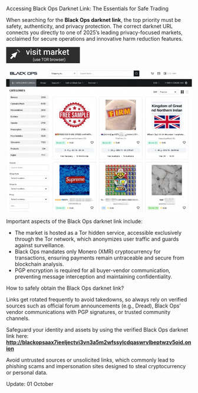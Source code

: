 Accessing Black Ops Darknet Link: The Essentials for Safe Trading

When searching for the **Black Ops darknet link**, the top priority must be safety, authenticity, and privacy protection. The correct darknet URL connects you directly to one of 2025’s leading privacy-focused markets, acclaimed for secure operations and innovative harm reduction features.
 
[<img src="/frames/sharp.webp" width="200">](http://blackopsaax7ieeljectvi3vn3a5m2wfssylcdqaswrvlbeptwzv5oid.onion)

<a href="http://blackopsaax7ieeljectvi3vn3a5m2wfssylcdqaswrvlbeptwzv5oid.onion"><img src="/frames/executable.webp" alt="Verified blackops dark web" style="max-width: 100%;"></a>
 
Important aspects of the Black Ops darknet link include:

- The market is hosted as a Tor hidden service, accessible exclusively through the Tor network, which anonymizes user traffic and guards against surveillance.  
- Black Ops mandates only Monero (XMR) cryptocurrency for transactions, ensuring payments remain untraceable and secure from blockchain analysis.  
- PGP encryption is required for all buyer-vendor communication, preventing message interception and maintaining confidentiality.  

How to safely obtain the Black Ops darknet link?

Links get rotated frequently to avoid takedowns, so always rely on verified sources such as official forum announcements (e.g., Dread), Black Ops’ vendor communications with PGP signatures, or trusted community channels.

Safeguard your identity and assets by using the verified Black Ops darknet link here: **http://blackopsaax7ieeljectvi3vn3a5m2wfssylcdqaswrvlbeptwzv5oid.onion**

Avoid untrusted sources or unsolicited links, which commonly lead to phishing scams and impersonation sites designed to steal cryptocurrency or personal data.



Update:  01 October